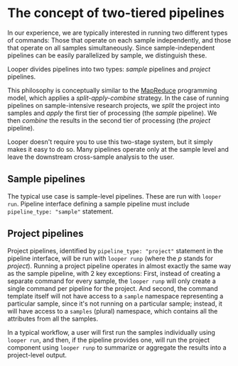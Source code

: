 # The concept of two-tiered pipelines

In our experience, we are typically interested in running two different types of commands: Those that operate on each sample independently, and those that operate on all samples simultaneously. Since sample-independent pipelines can be easily parallelized by sample, we distinguish these.

Looper divides pipelines into two types: *sample* pipelines and *project* pipelines.

This philosophy is conceptually similar to the [MapReduce](https://en.wikipedia.org/wiki/MapReduce) programming model, which applies a *split-apply-combine* strategy. In the case of running pipelines on sample-intensive research projects, we *split* the project into samples and *apply* the first tier of processing (the *sample* pipeline). We then *combine* the results in the second tier of processing (the *project* pipeline).

Looper doesn't require you to use this two-stage system, but it simply makes it easy to do so. Many pipelines operate only at the sample level and leave the downstream cross-sample analysis to the user.

## Sample pipelines

The typical use case is sample-level pipelines. These are run with `looper run`. Pipeline interface defining a sample pipeline must include `pipeline_type: "sample"` statement.

## Project pipelines

Project pipelines, identified by `pipeline_type: "project"` statement in the pipeline interface, will be run with `looper runp` (where the *p* stands for *project*). Running a project pipeline operates in almost exactly the same way as the sample pipeline, with 2 key exceptions: First, instead of creating a separate command for every sample, the `looper runp` will only create a single command per pipeline for the project. And second, the command template itself will not have access to a `sample` namespace representing a particular sample, since it's not running on a particular sample; instead, it will have access to a `samples` (plural) namespace, which contains all the attributes from all the samples.

In a typical workflow, a user will first run the samples individually using `looper run`, and then, if the pipeline provides one, will run the project component using `looper runp` to summarize or aggregate the results into a project-level output.
